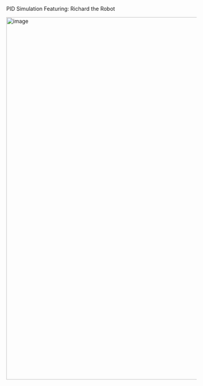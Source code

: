 PID Simulation
Featuring: Richard the Robot

<img width="960" alt="image" src="https://user-images.githubusercontent.com/70156943/233765208-06d70654-e286-4b16-8c1d-30e343d9f225.png">
